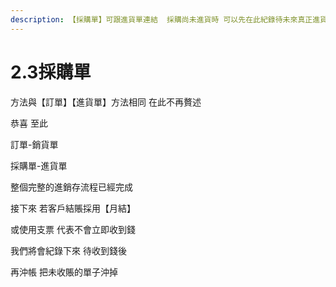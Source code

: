 ```yaml
---
description: 【採購單】可跟進貨單連結  採購尚未進貨時 可以先在此紀錄待未來真正進貨時再去【進貨單】同樣 採購的物品 但未進貨的部分可在報表查詢 【採購未進明細表】
---
```


# 2.3採購單

方法與【訂單】【進貨單】方法相同 在此不再贅述

  
恭喜 至此  

訂單-銷貨單

採購單-進貨單 

整個完整的進銷存流程已經完成

接下來 若客戶結賬採用【月結】 

或使用支票  代表不會立即收到錢

我們將會紀錄下來 待收到錢後

再沖帳 把未收賬的單子沖掉

